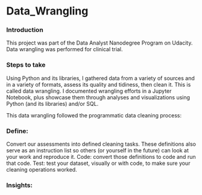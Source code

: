 # Data_Wrangling

### Introduction
This project was part of the Data Analyst Nanodegree Program on Udacity.
Data wrangling was performed for clinical trial.

### Steps to take  
Using Python and its libraries, I gathered data from a variety of sources and in a variety of formats, assess its quality and tidiness, then clean it. This is called data wrangling. I documented wrangling efforts in a Jupyter Notebook, plus showcase them through analyses and visualizations using Python (and its libraries) and/or SQL.
 
This data wrangling followed the programmatic data cleaning process:

### Define: 

Convert our assessments into defined cleaning tasks. These definitions also serve as an instruction list so others (or yourself in the future) can look at your work and reproduce it.
Code: convert those definitions to code and run that code.
Test: test your dataset, visually or with code, to make sure your cleaning operations worked.

### Insights:

